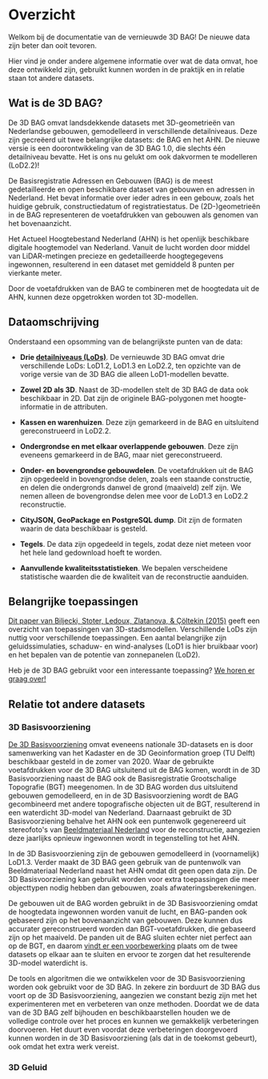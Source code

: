 # Overzicht

Welkom bij de documentatie van de vernieuwde 3D BAG! De nieuwe data zijn beter dan ooit tevoren.

Hier vind je onder andere algemene informatie over wat de data omvat, hoe deze ontwikkeld zijn, gebruikt kunnen worden in de praktijk en in relatie staan tot andere datasets.

## Wat is de 3D BAG?

De 3D BAG omvat landsdekkende datasets met 3D-geometrieën van Nederlandse gebouwen, gemodelleerd in verschillende detailniveaus. Deze zijn gecreëerd uit twee belangrijke datasets: de BAG en het AHN. De nieuwe versie is een doorontwikkeling van de 3D BAG 1.0, die slechts één detailniveau bevatte. Het is ons nu gelukt om ook dakvormen te modelleren (LoD2.2)!

De Basisregistratie Adressen en Gebouwen (BAG) is de meest gedetailleerde en open beschikbare dataset van gebouwen en adressen in Nederland. Het bevat informatie over ieder adres in een gebouw, zoals het huidige gebruik, constructiedatum of registratiestatus. De (2D-)geometrieën in de BAG representeren de voetafdrukken van gebouwen als genomen van het bovenaanzicht.

Het Actueel Hoogtebestand Nederland (AHN) is het openlijk beschikbare digitale hoogtemodel van Nederland. Vanuit de lucht worden door middel van LiDAR-metingen precieze en gedetailleerde hoogtegegevens ingewonnen, resulterend in een dataset met gemiddeld 8 punten per vierkante meter.

Door de voetafdrukken van de BAG te combineren met de hoogtedata uit de AHN, kunnen deze opgetrokken worden tot 3D-modellen.

## Dataomschrijving

Onderstaand een opsomming van de belangrijkste punten van de data:

- **Drie <a href="https://3d.bk.tudelft.nl/lod/">detailniveaus (LoDs)</a>**. De vernieuwde 3D BAG omvat drie verschillende LoDs: LoD1.2, LoD1.3 en LoD2.2, ten opzichte van de vorige versie van de 3D BAG die alleen LoD1-modellen bevatte.

- **Zowel 2D als 3D**. Naast de 3D-modellen stelt de 3D BAG de data ook beschikbaar in 2D. Dat zijn de originele BAG-polygonen met hoogte-informatie in de attributen.
- **Kassen en warenhuizen**. Deze zijn gemarkeerd in de BAG en uitsluitend gereconstrueerd in LoD2.2.
- **Ondergrondse en met elkaar overlappende gebouwen**. Deze zijn eveneens gemarkeerd in de BAG, maar niet gereconstrueerd.
- **Onder- en bovengrondse gebouwdelen**. De voetafdrukken uit de BAG zijn opgedeeld in bovengrondse delen, zoals een staande constructie, en delen die ondergronds danwel de grond (maaiveld) zelf zijn. We nemen alleen de bovengrondse delen mee voor de LoD1.3 en LoD2.2 reconstructie.
- **CityJSON, GeoPackage en PostgreSQL dump**. Dit zijn de formaten waarin de data beschikbaar is gesteld.
- **Tegels**. De data zijn opgedeeld in tegels, zodat deze niet meteen voor het hele land gedownload hoeft te worden.
- **Aanvullende kwaliteitsstatistieken**. We bepalen verscheidene statistische waarden die de kwaliteit van de reconstructie aanduiden. 

## Belangrijke toepassingen

<a href=https://www.mdpi.com/2220-9964/4/4/2842/pdf>Dit paper van Biljecki, Stoter, Ledoux, Zlatanova, & Çöltekin (2015)</a> geeft een overzicht van toepassingen van 3D-stadsmodellen. Verschillende LoDs zijn nuttig voor verschillende toepassingen. Een aantal belangrijke zijn geluidssimulaties, schaduw- en wind-analyses (LoD1 is hier bruikbaar voor) en het bepalen van de potentie van zonnepanelen (LoD2).

Heb je de 3D BAG gebruikt voor een interessante toepassing? [We horen er graag over!](/nl/contact)

## Relatie tot andere datasets

### 3D Basisvoorziening

<a href=https://www.pdok.nl/3d-basisvoorziening>De 3D Basisvoorziening</a> omvat eveneens nationale 3D-datasets en is door samenwerking van het Kadaster en de 3D Geoinformation groep (TU Delft) beschikbaar gesteld in de zomer van 2020. Waar de gebruikte voetafdrukken voor de 3D BAG uitsluitend uit de BAG komen, wordt in de 3D Basisvoorziening naast de BAG ook de Basisregistratie Grootschalige Topografie (BGT) meegenomen. In de 3D BAG worden dus uitsluitend gebouwen gemodelleerd, en in de 3D Basisvoorziening wordt de BAG gecombineerd met andere topografische objecten uit de BGT, resulterend in een waterdicht 3D-model van Nederland. Daarnaast gebruikt de 3D Basisvoorziening behalve het AHN ook een puntenwolk gegenereerd uit stereofoto's van <a href=https://www.beeldmateriaal.nl/>Beeldmateriaal Nederland</a> voor de reconstructie, aangezien deze jaarlijks opnieuw ingewonnen wordt in tegenstelling tot het AHN.

In de 3D Basisvoorziening zijn de gebouwen gemodelleerd in (voornamelijk) LoD1.3. Verder maakt de 3D BAG geen gebruik van de puntenwolk van Beeldmateriaal Nederland naast het AHN omdat dit geen open data zijn. De 3D Basisvoorziening kan gebruikt worden voor extra toepassingen die meer objecttypen nodig hebben dan gebouwen, zoals afwateringsberekeningen.

De gebouwen uit de BAG worden gebruikt in de 3D Basisvoorziening omdat de hoogtedata ingewonnen worden vanuit de lucht, en BAG-panden ook gebaseerd zijn op het bovenaanzicht van gebouwen. Deze kunnen dus accurater gereconstrueerd worden dan BGT-voetafdrukken, die gebaseerd zijn op het maaiveld. De panden uit de BAG sluiten echter niet perfect aan op de BGT, en daarom <a href=https://docs.geostandaarden.nl/3dbv/prod/#voorbewerking-van-bag-en-bgt>vindt er een voorbewerking</a> plaats om de twee datasets op elkaar aan te sluiten en ervoor te zorgen dat het resulterende 3D-model waterdicht is. 

De tools en algoritmen die we ontwikkelen voor de 3D Basisvoorziening worden ook gebruikt voor de 3D BAG. In zekere zin borduurt de 3D BAG dus voort op de 3D Basisvoorziening, aangezien we constant bezig zijn met het experimenteren met en verbeteren van onze methoden. Doordat we de data van de 3D BAG zelf bijhouden en beschikbaarstellen houden we de volledige controle over het proces en kunnen we gemakkelijk verbeteringen doorvoeren. Het duurt even voordat deze verbeteringen doorgevoerd kunnen worden in de 3D Basisvoorziening (als dat in de toekomst gebeurt), ook omdat het extra werk vereist.

### 3D Geluid



